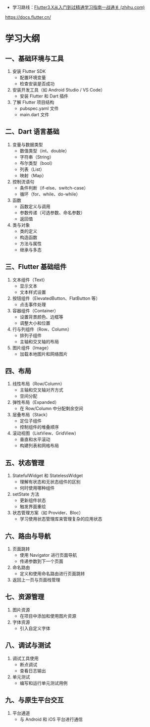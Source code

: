 - 学习路线：[Flutter3.X从入门到过精通学习指南一战通关 (zhihu.com)](https://www.zhihu.com/tardis/zm/art/650164019)



https://docs.flutter.cn/

# 学习大纲
## **一、基础环境与工具**

  

1. 安装 Flutter SDK
    - 配置环境变量
    - 检查安装是否成功
2. 安装开发工具（如 Android Studio / VS Code）
    - 安装 Flutter 和 Dart 插件
3. 了解 Flutter 项目结构
    - pubspec.yaml 文件
    - main.dart 文件

  

## **二、Dart 语言基础**

  

1. 变量与数据类型
    - 数值类型（int、double）
    - 字符串（String）
    - 布尔类型（bool）
    - 列表（List）
    - 映射（Map）
2. 控制流语句
    - 条件判断（if-else、switch-case）
    - 循环（for、while、do-while）
3. 函数
    - 函数定义与调用
    - 参数传递（可选参数、命名参数）
    - 返回值
4. 类与对象
    - 类的定义
    - 构造函数
    - 方法与属性
    - 继承与多态

  

## **三、Flutter 基础组件**

  

1. 文本组件（Text）
    - 显示文本
    - 文本样式设置
2. 按钮组件（ElevatedButton、FlatButton 等）
    - 点击事件处理
3. 容器组件（Container）
    - 设置背景颜色、边框等
    - 调整大小和位置
4. 行与列组件（Row、Column）
    - 排列子组件
    - 主轴和交叉轴的布局
5. 图片组件（Image）
    - 加载本地图片和网络图片

  

## **四、布局**

  

1. 线性布局（Row/Column）
    - 主轴和交叉轴对齐方式
    - 空间分配
2. 弹性布局（Expanded）
    - 在 Row/Column 中分配剩余空间
3. 层叠布局（Stack）
    - 定位子组件
    - 控制组件的堆叠顺序
4. 滚动视图（ListView、GridView）
    - 垂直和水平滚动
    - 构建列表和网格布局

  

## **五、状态管理**

  

1. StatefulWidget 和 StatelessWidget
    - 理解有状态和无状态组件的区别
    - 何时使用哪种组件
2. setState 方法
    - 更新组件状态
    - 触发界面重绘
3. 状态管理方案（如 Provider、Bloc）
    - 学习使用状态管理库来管理复杂的应用状态

  

## **六、路由与导航**

  

1. 页面跳转
    - 使用 Navigator 进行页面导航
    - 传递参数到下一个页面
2. 命名路由
    - 定义和使用命名路由进行页面跳转
3. 返回上一页与页面栈管理

  

## **七、资源管理**

  

1. 图片资源
    - 在项目中添加和使用图片资源
2. 字体资源
    - 引入自定义字体

  

## **八、调试与测试**

  

1. 调试工具使用
    - 断点调试
    - 查看日志输出
2. 单元测试
    - 编写和运行单元测试用例

  

## **九、与原生平台交互**

  

1. 平台通道
    - 与 Android 和 iOS 平台进行通信

